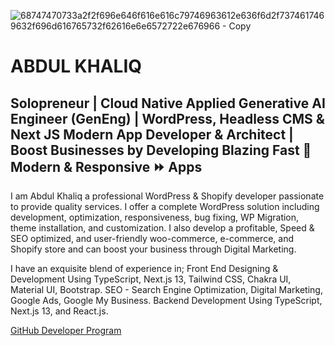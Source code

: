 
![68747470733a2f2f696e646f616e616c79746963612e636f6d2f7374617469632f696d616765732f62616e6e6572722e676966 - Copy](https://github.com/realabdulkhaliq/NewAgeDeveloper/assets/26642972/90edc7c2-45ad-48d8-9008-df68f54356ba)

# ABDUL KHALIQ
## Solopreneur | Cloud Native Applied Generative AI Engineer (GenEng) | WordPress, Headless CMS & Next JS Modern App Developer & Architect | Boost Businesses by Developing Blazing Fast 🚀 Modern & Responsive ⏩ Apps


I am Abdul Khaliq a professional WordPress & Shopify developer passionate to provide quality services. I offer a complete WordPress solution including development, optimization, responsiveness, bug fixing, WP Migration, theme installation, and customization. I also develop a profitable, Speed & SEO optimized, and user-friendly woo-commerce, e-commerce, and Shopify store and can boost your business through Digital Marketing.

I have an exquisite blend of experience in;
Front End Designing & Development Using TypeScript, Next.js 13, Tailwind CSS, Chakra UI, Material UI, Bootstrap.
SEO - Search Engine Optimization, Digital Marketing, Google Ads, Google My Business.
Backend Development Using TypeScript, Next.js 13, and React.js.

[GitHub Developer Program](https://docs.github.com/en/rest/guides)
